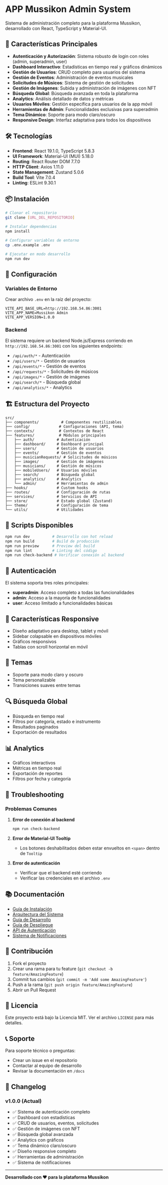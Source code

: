 # APP Mussikon Admin System

Sistema de administración completo para la plataforma Mussikon, desarrollado con React, TypeScript y Material-UI.

## 🚀 Características Principales

- **Autenticación y Autorización**: Sistema robusto de login con roles (admin, superadmin, user)
- **Dashboard Interactivo**: Estadísticas en tiempo real y gráficos dinámicos
- **Gestión de Usuarios**: CRUD completo para usuarios del sistema
- **Gestión de Eventos**: Administración de eventos musicales
- **Solicitudes de Músicos**: Sistema de gestión de solicitudes
- **Gestión de Imágenes**: Subida y administración de imágenes con NFT
- **Búsqueda Global**: Búsqueda avanzada en toda la plataforma
- **Analytics**: Análisis detallado de datos y métricas
- **Usuarios Móviles**: Gestión específica para usuarios de la app móvil
- **Herramientas de Admin**: Funcionalidades exclusivas para superadmin
- **Tema Dinámico**: Soporte para modo claro/oscuro
- **Responsive Design**: Interfaz adaptativa para todos los dispositivos

## 🛠️ Tecnologías

- **Frontend**: React 19.1.0, TypeScript 5.8.3
- **UI Framework**: Material-UI (MUI) 5.18.0
- **Routing**: React Router DOM 7.7.0
- **HTTP Client**: Axios 1.11.0
- **State Management**: Zustand 5.0.6
- **Build Tool**: Vite 7.0.4
- **Linting**: ESLint 9.30.1

## 📦 Instalación

```bash
# Clonar el repositorio
git clone [URL_DEL_REPOSITORIO]

# Instalar dependencias
npm install

# Configurar variables de entorno
cp .env.example .env

# Ejecutar en modo desarrollo
npm run dev
```

## 🔧 Configuración

### Variables de Entorno

Crear archivo `.env` en la raíz del proyecto:

```env
VITE_API_BASE_URL=http://192.168.54.86:3001
VITE_APP_NAME=Mussikon Admin
VITE_APP_VERSION=1.0.0
```

### Backend

El sistema requiere un backend Node.js/Express corriendo en `http://192.168.54.86:3001` con los siguientes endpoints:

- `/api/auth/*` - Autenticación
- `/api/users/*` - Gestión de usuarios
- `/api/events/*` - Gestión de eventos
- `/api/requests/*` - Solicitudes de músicos
- `/api/images/*` - Gestión de imágenes
- `/api/search/*` - Búsqueda global
- `/api/analytics/*` - Analytics

## 🏗️ Estructura del Proyecto

```
src/
├── components/          # Componentes reutilizables
├── config/             # Configuraciones (API, tema)
├── contexts/           # Contextos de React
├── features/           # Módulos principales
│   ├── auth/          # Autenticación
│   ├── dashboard/     # Dashboard principal
│   ├── users/         # Gestión de usuarios
│   ├── events/        # Gestión de eventos
│   ├── musicianRequests/ # Solicitudes de músicos
│   ├── images/        # Gestión de imágenes
│   ├── musicians/     # Gestión de músicos
│   ├── mobileUsers/   # Usuarios móviles
│   ├── search/        # Búsqueda global
│   ├── analytics/     # Analytics
│   └── admin/         # Herramientas de admin
├── hooks/             # Custom hooks
├── routes/            # Configuración de rutas
├── services/          # Servicios de API
├── store/             # Estado global (Zustand)
├── theme/             # Configuración de tema
└── utils/             # Utilidades
```

## 🚀 Scripts Disponibles

```bash
npm run dev          # Desarrollo con hot reload
npm run build        # Build de producción
npm run preview      # Preview del build
npm run lint         # Linting del código
npm run check-backend # Verificar conexión al backend
```

## 🔐 Autenticación

El sistema soporta tres roles principales:

- **superadmin**: Acceso completo a todas las funcionalidades
- **admin**: Acceso a la mayoría de funcionalidades
- **user**: Acceso limitado a funcionalidades básicas

## 📱 Características Responsive

- Diseño adaptativo para desktop, tablet y móvil
- Sidebar colapsable en dispositivos móviles
- Gráficos responsivos
- Tablas con scroll horizontal en móvil

## 🎨 Temas

- Soporte para modo claro y oscuro
- Tema personalizable
- Transiciones suaves entre temas

## 🔍 Búsqueda Global

- Búsqueda en tiempo real
- Filtros por categoría, estado e instrumento
- Resultados paginados
- Exportación de resultados

## 📊 Analytics

- Gráficos interactivos
- Métricas en tiempo real
- Exportación de reportes
- Filtros por fecha y categoría

## 🐛 Troubleshooting

### Problemas Comunes

1. **Error de conexión al backend**
   ```bash
   npm run check-backend
   ```

2. **Error de Material-UI Tooltip**
   - Los botones deshabilitados deben estar envueltos en `<span>` dentro de `Tooltip`

3. **Error de autenticación**
   - Verificar que el backend esté corriendo
   - Verificar las credenciales en el archivo `.env`

## 📚 Documentación

- [Guía de Instalación](docs/INSTALLATION.md)
- [Arquitectura del Sistema](docs/ARCHITECTURE.md)
- [Guía de Desarrollo](docs/DEVELOPMENT.md)
- [Guía de Despliegue](docs/DEPLOYMENT_GUIDE.md)
- [API de Autenticación](docs/AUTH_API.md)
- [Sistema de Notificaciones](docs/NOTIFICATION_SYSTEM.md)

## 🤝 Contribución

1. Fork el proyecto
2. Crear una rama para tu feature (`git checkout -b feature/AmazingFeature`)
3. Commit tus cambios (`git commit -m 'Add some AmazingFeature'`)
4. Push a la rama (`git push origin feature/AmazingFeature`)
5. Abrir un Pull Request

## 📄 Licencia

Este proyecto está bajo la Licencia MIT. Ver el archivo `LICENSE` para más detalles.

## 📞 Soporte

Para soporte técnico o preguntas:
- Crear un issue en el repositorio
- Contactar al equipo de desarrollo
- Revisar la documentación en `/docs`

## 🔄 Changelog

### v1.0.0 (Actual)
- ✅ Sistema de autenticación completo
- ✅ Dashboard con estadísticas
- ✅ CRUD de usuarios, eventos, solicitudes
- ✅ Gestión de imágenes con NFT
- ✅ Búsqueda global avanzada
- ✅ Analytics con gráficos
- ✅ Tema dinámico claro/oscuro
- ✅ Diseño responsive completo
- ✅ Herramientas de administración
- ✅ Sistema de notificaciones

---

**Desarrollado con ❤️ para la plataforma Mussikon**
